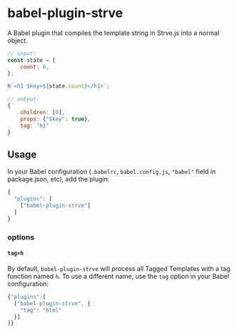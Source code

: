 # babel-plugin-strve

A Babel plugin that compiles the template string in Strve.js into a normal object.

```js
// input:
const state = {
	count: 0,
};

h`<h1 $key>${state.count}</h1>`;

// output:
{
    children: [0],
    props: {"$key": true},
    tag: "h1"
}
```

## Usage

In your Babel configuration (`.babelrc`, `babel.config.js`, `"babel"` field in package.json, etc), add the plugin:

```js
{
  "plugins": [
    ["babel-plugin-strve"]
  ]
}
```

### options

#### `tag=h`

By default, `babel-plugin-strve` will process all Tagged Templates with a tag function named `h`. To use a different name, use the `tag` option in your Babel configuration:

```js
{"plugins":[
  ["babel-plugin-strve", {
    "tag": "html"
  }]
]}
```
